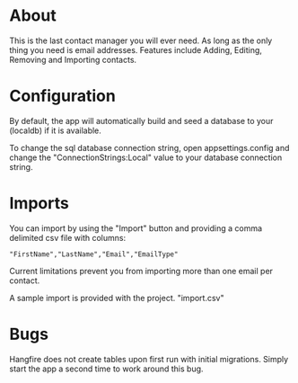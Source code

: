 ﻿# About
This is the last contact manager you will ever need. As long as the only thing you need is email addresses. Features include Adding, Editing, Removing and Importing contacts.

# Configuration
By default, the app will automatically build and seed a database to your (localdb) if it is available.

To change the sql database connection string, open appsettings.config and change the "ConnectionStrings:Local" value to your database connection string.

# Imports
You can import by using the "Import" button and providing a comma delimited csv file with columns:

    "FirstName","LastName","Email","EmailType"

Current limitations prevent you from importing more than one email per contact.

A sample import is provided with the project. "import.csv"

# Bugs
Hangfire does not create tables upon first run with initial migrations. Simply start the app a second time to work around this bug.